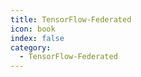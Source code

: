 ```yaml
---
title: TensorFlow-Federated
icon: book
index: false
category:
  - TensorFlow-Federated
---
```


<Catalog />
